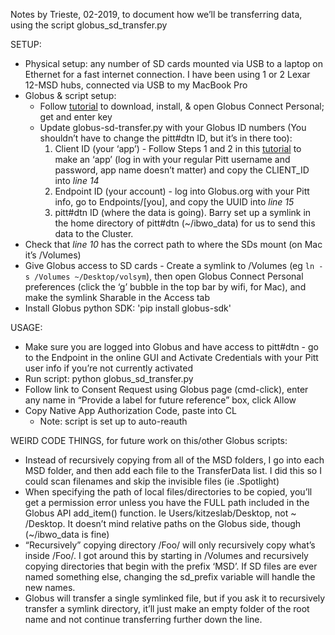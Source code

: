 
Notes by Trieste, 02-2019, to document how we’ll be transferring data, using the script globus_sd_transfer.py

SETUP:
* Physical setup: any number of SD cards mounted via USB to a laptop on Ethernet for a fast internet connection. I have been using 1 or 2 Lexar 12-MSD hubs, connected via USB to my MacBook Pro
* Globus & script setup:
    * Follow [tutorial](https://docs.globus.org/how-to/globus-connect-personal-mac/ "Title") to download, install, & open Globus Connect Personal; get and enter key
    * Update globus-sd-transfer.py with your Globus ID numbers (You shouldn’t have to change the pitt#dtn ID, but it’s in there too):
        1. Client ID (your ‘app’) - Follow Steps 1 and 2 in this [tutorial](https://globus-sdk-python.readthedocs.io/en/stable/tutorial/ "blah") to make an ‘app’ (log in with your regular Pitt username and password, app name doesn’t matter) and copy the CLIENT_ID into _line 14_
        2. Endpoint ID (your account) - log into Globus.org with your Pitt info, go to Endpoints/[you], and copy the UUID into _line 15_
        3. pitt#dtn ID (where the data is going). Barry set up a symlink in the home directory of pitt#dtn (~/ibwo_data) for us to send this data to the Cluster.
* Check that _line 10_ has the correct path to where the SDs mount (on Mac it’s /Volumes)
* Give Globus access to SD cards - Create a symlink to /Volumes (eg `ln -s /Volumes ~/Desktop/volsym`), then open Globus Connect Personal preferences (click the ‘g’ bubble in the top bar by wifi, for Mac), and make the symlink Sharable in the Access tab
* Install Globus python SDK: 'pip install globus-sdk'

USAGE:
* Make sure you are logged into Globus and have access to pitt#dtn - go to the Endpoint in the online GUI and Activate Credentials with your Pitt user info if you’re not currently activated
* Run script: python globus_sd_transfer.py
* Follow link to Consent Request using Globus page (cmd-click), enter any name in “Provide a label for future reference” box, click Allow
* Copy Native App Authorization Code, paste into CL
    * Note: script is set up to auto-reauth

WEIRD CODE THINGS, for future work on this/other Globus scripts:
* Instead of recursively copying from all of the MSD folders, I go into each MSD folder, and then add each file to the TransferData list. I did this so I could scan filenames and skip the invisible files (ie .Spotlight)
* When specifying the path of local files/directories to be copied, you’ll get a permission error unless you have the FULL path included in the Globus API add_item() function. Ie Users/kitzeslab/Desktop, not \~ /Desktop. It doesn’t mind relative paths on the Globus side, though (\~/ibwo_data is fine)
* “Recursively” copying directory /Foo/ will only recursively copy what’s inside /Foo/. I got around this by starting in /Volumes and recursively copying directories that begin with the prefix ‘MSD’. If SD files are ever named something else, changing the sd_prefix variable will handle the new names.
* Globus will transfer a single symlinked file, but if you ask it to recursively transfer a symlink directory, it’ll just make an empty folder of the root name and not continue transferring further down the line.

